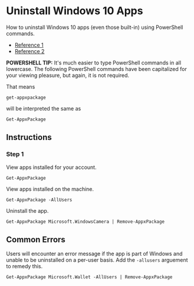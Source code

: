 # Uninstall Windows 10 Apps
How to uninstall Windows 10 apps (even those built-in) using PowerShell commands.

- [Reference 1](https://pureinfotech.com/uninstall-apps-powershell-windows-10)
- [Reference 2]()

**POWERSHELL TIP:** It's much easier to type PowerShell commands in all lowercase. The following PowerShell commands have been capitalized for your viewing pleasure, but again, it is not required.

That means
```
get-appxpackage
```
will be interpreted the same as
```
Get-AppxPackage
```

## Instructions

### Step 1
View apps installed for your account.
```
Get-AppxPackage
```

View apps installed on the machine.
```
Get-AppxPackage -AllUsers
```

Uninstall the app.
```
Get-AppxPackage Microsoft.WindowsCamera | Remove-AppxPackage
```

## Common Errors

Users will encounter an error message if the app is part of Windows and unable to be uninstalled on a per-user basis.
Add the `-allusers` arguement to remedy this.
```
Get-AppxPackage Microsoft.Wallet -AllUsers | Remove-AppxPackage
```
